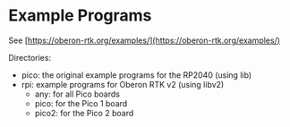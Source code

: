 # Example Programs

See [https://oberon-rtk.org/examples/](https://oberon-rtk.org/examples/)

Directories:
* pico: the original example programs for the RP2040 (using lib)
* rpi: example programs for Oberon RTK v2 (using libv2)
  * any: for all Pico boards
  * pico: for the Pico 1 board
  * pico2: for the Pico 2 board
